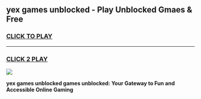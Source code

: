 
## yex games unblocked - Play Unblocked Gmaes & Free
<h3>
<a href="https://news.freeplayer.one?title=yex_games_unblocked&ref=23F">CLICK TO PLAY</a></h3>
<hr>

<h3>
<a href="https://news.freeplayer.one?title=yex_games_unblocked&ref=23F">CLICK 2 PLAY</a>
  
</h3>

<a href="https://news.freeplayer.one?title=yex_games_unblocked&ref=23F/"><img src="https://clearcache.store/games.png"></a>


**yex games unblocked games unblocked: Your Gateway to Fun and Accessible Online Gaming**
